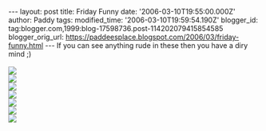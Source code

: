 \-\-- layout: post title: Friday Funny date:
\'2006-03-10T19:55:00.000Z\' author: Paddy tags: modified\_time:
\'2006-03-10T19:59:54.190Z\' blogger\_id:
tag:blogger.com,1999:blog-17598736.post-114202079415854585
blogger\_orig\_url:
https://paddeesplace.blogspot.com/2006/03/friday-funny.html \-\-- If you
can see anything rude in these then you have a diry mind ;)\
\
[![](https://photos1.blogger.com/blogger/7081/1699/200/image008.jpg)](https://photos1.blogger.com/blogger/7081/1699/1600/image008.jpg)\
[![](https://photos1.blogger.com/blogger/7081/1699/200/barc.jpg)](https://photos1.blogger.com/blogger/7081/1699/1600/barc.jpg)\
[![](https://photos1.blogger.com/blogger/7081/1699/200/image004.jpg)](https://photos1.blogger.com/blogger/7081/1699/1600/image004.jpg)\
[![](https://photos1.blogger.com/blogger/7081/1699/200/image005.jpg)](https://photos1.blogger.com/blogger/7081/1699/1600/image005.jpg)\
[![](https://photos1.blogger.com/blogger/7081/1699/200/image003.jpg)](https://photos1.blogger.com/blogger/7081/1699/1600/image003.jpg)\
[![](https://photos1.blogger.com/blogger/7081/1699/200/image007.jpg)](https://photos1.blogger.com/blogger/7081/1699/1600/image007.jpg)\
[![](https://photos1.blogger.com/blogger/7081/1699/200/image001.jpg)](https://photos1.blogger.com/blogger/7081/1699/1600/image001.jpg)
